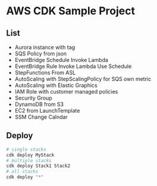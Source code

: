 
# AWS CDK Sample Project

## List

- Aurora instance with tag
- SQS Policy from json
- EventBridge Schedule Invoke Lambda
- EventBridge Rule Invoke Lambda Use Schedule
- StepFunctions From ASL
- AutoScaling with StepScalingPolicy for SQS own metric
- AutoScaling with Elastic Graphics
- IAM Role with customer managed policies
- Security Group
- DynamoDB from S3
- EC2 from LaunchTemplate
- SSM Change Calndar

## Deploy

```bash
# single stacks
cdk deploy MyStack
# multiple stacks
cdk deploy Stack1 Stack2
# all stacks
cdk deploy "*"    
```
